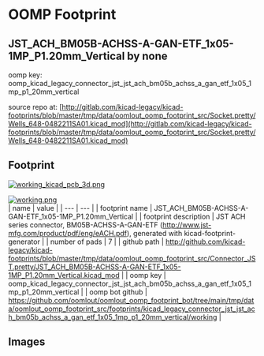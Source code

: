 # OOMP Footprint  
## JST_ACH_BM05B-ACHSS-A-GAN-ETF_1x05-1MP_P1.20mm_Vertical  by none  
  
oomp key: oomp_kicad_legacy_connector_jst_jst_ach_bm05b_achss_a_gan_etf_1x05_1mp_p1_20mm_vertical  
  
source repo at: [http://gitlab.com/kicad-legacy/kicad-footprints/blob/master/tmp/data/oomlout_oomp_footprint_src/Socket.pretty/Wells_648-0482211SA01.kicad_mod](http://gitlab.com/kicad-legacy/kicad-footprints/blob/master/tmp/data/oomlout_oomp_footprint_src/Socket.pretty/Wells_648-0482211SA01.kicad_mod)  
## Footprint  
  
[![working_kicad_pcb_3d.png](working_kicad_pcb_3d_600.png)](working_kicad_pcb_3d.png)  
  
[![working.png](working_600.png)](working.png)  
| name | value | 
| --- | --- | 
| footprint name | JST_ACH_BM05B-ACHSS-A-GAN-ETF_1x05-1MP_P1.20mm_Vertical | 
| footprint description | JST ACH series connector, BM05B-ACHSS-A-GAN-ETF (http://www.jst-mfg.com/product/pdf/eng/eACH.pdf), generated with kicad-footprint-generator | 
| number of pads | 7 | 
| github path | http://github.com/kicad-legacy/kicad-footprints/blob/master/tmp/data/oomlout_oomp_footprint_src/Connector_JST.pretty/JST_ACH_BM05B-ACHSS-A-GAN-ETF_1x05-1MP_P1.20mm_Vertical.kicad_mod | 
| oomp key | oomp_kicad_legacy_connector_jst_jst_ach_bm05b_achss_a_gan_etf_1x05_1mp_p1_20mm_vertical | 
| oomp bot github | https://github.com/oomlout/oomlout_oomp_footprint_bot/tree/main/tmp/data/oomlout_oomp_footprint_src/footprints/kicad_legacy_connector_jst_jst_ach_bm05b_achss_a_gan_etf_1x05_1mp_p1_20mm_vertical/working | 
## Images  
